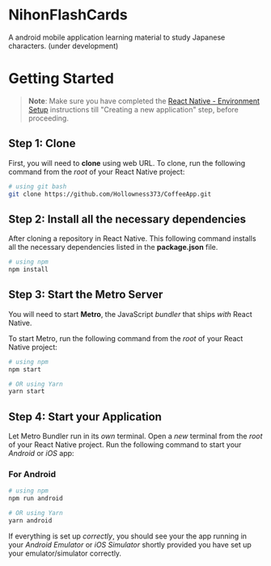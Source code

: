 # NihonFlashCards
A android mobile application learning material to study Japanese characters.
(under development)

# Getting Started

>**Note**: Make sure you have completed the [React Native - Environment Setup](https://reactnative.dev/docs/environment-setup) instructions till "Creating a new application" step, before proceeding.

## Step 1: Clone

First, you will need to **clone** using web URL. To clone, run the following command from the _root_ of your React Native project:

```bash
# using git bash
git clone https://github.com/Hollowness373/CoffeeApp.git

```

## Step 2: Install all the necessary dependencies

After cloning a repository in React Native. This following command installs all the necessary dependencies listed in the **package.json** file.

```bash
# using npm
npm install

```

## Step 3: Start the Metro Server

You will need to start **Metro**, the JavaScript _bundler_ that ships _with_ React Native.

To start Metro, run the following command from the _root_ of your React Native project:

```bash
# using npm
npm start

# OR using Yarn
yarn start
```

## Step 4: Start your Application

Let Metro Bundler run in its _own_ terminal. Open a _new_ terminal from the _root_ of your React Native project. Run the following command to start your _Android_ or _iOS_ app:

### For Android

```bash
# using npm
npm run android

# OR using Yarn
yarn android
```

If everything is set up _correctly_, you should see your the app running in your _Android Emulator_ or _iOS Simulator_ shortly provided you have set up your emulator/simulator correctly.
